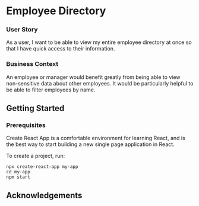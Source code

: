 # Employee Directory 

### User Story

As a user, I want to be able to view my entire employee directory at once so that I have quick access to their information.

### Business Context

An employee or manager would benefit greatly from being able to view non-sensitive data about other employees. It would be particularly helpful to be able to filter employees by name.

## Getting Started 


### Prerequisites

Create React App is a comfortable environment for learning React, and is the best way to start building a new single page application in React. 

To create a project, run:

```
npx create-react-app my-app
cd my-app
npm start
```

## Acknowledgements 




